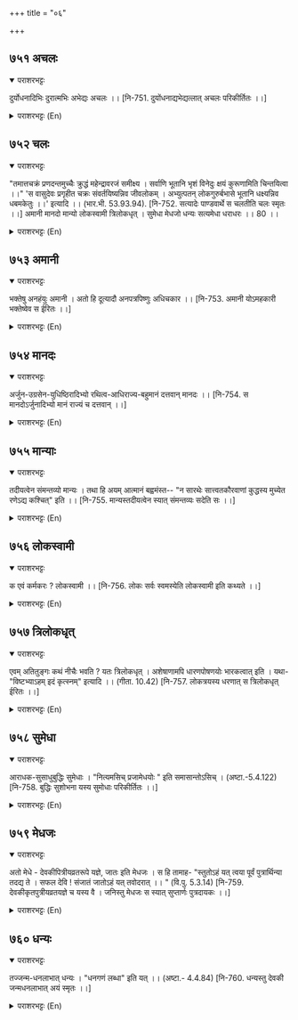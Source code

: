 +++
title = "०६"

+++

## ७५१  अचलः
<details open><summary>पराशरभट्टः</summary>

दुर्योधनादिभिः दुरात्मभिः अभेद्यः अचलः ।। [नि-751. दुयोंधनाद्यभेद्यत्लात् अचलः परिकीर्तितः ।।]
</details>

<details><summary>पराशरभट्टः (En)</summary>

The Unshakable. He was unconquerable to the evil-minded दुर्योधन and others.
</details>

## ७५२  चलः
<details open><summary>पराशरभट्टः</summary>

"तमात्तचक्रं प्रणदन्तमुच्चैः क्रुद्धं महेन्द्रावरजं समीक्ष्य । सर्वाणि भूतानि भृशं विनेदुः क्षयं कुरूणामिति चिन्तयित्वा ।।" 'स वासुदेवः प्रगृहीत चक्रः संवर्तयिष्यन्निव जीवलोकम् । अभ्युत्पतन् लोकगुरुर्बभासे भूतानि धक्ष्यन्निव धबमकेतुः ।।' इत्यादि ।। (भार.भी. 53.93.94). [नि-752. सत्यादेः पाण्डवार्थे स चलतीति चलः स्मृतः ।।] अमानी मानदो मान्यो लोकस्वामी त्रिलोकधृत् । सुमेधा मेधजो धन्यः सत्यमेधा धराधरः ।। 80 ।।
</details>

<details><summary>पराशरभट्टः (En)</summary>

He Who swerves. He is called चलः , because for the sake of helping the पाण्डवा-s who were His devotees, He even swerved from the righteous path of keeping His word. श्री कृष्ण had taken a vow that He would not handle or use any weapon in the भारत-युद्ध् . But in order to save Arjuna from भीष्म He did not mind breaking His vow with the Chakra in the uplifted hand He ruढed towards भीष्म to attack him. Vide- "श्री कृष्ण , the younger brother of महेन्द्र (in one incarnation) seized the Chakra and with a loud war-cry rushed forward against Bhंढma). Seeing the angry कृष्ण all the beings (in the battlefield of कुरुक्षेत्र) cried aloud in distress thinking that the destruction of the कौरवा-s was certain. वासुदेव the Lord of the Universe, jumped down from the chariot with the Chakra in hand and rushed forward as though he was going to annihilate all the army. He shone like the धूमकेतु (the comet) which rises to burn all the beings of the Universe.
</details>

## ७५३  अमानी
<details open><summary>पराशरभट्टः</summary>

भक्तेषु अनहंयुः अमानी । अतो हि दूत्यादौ अनपत्रपिष्णुः अधिचकार ।। [नि-753. अमानी योऽमहकारी भक्तेष्वेव स ईरितः ।।]
</details>

<details><summary>पराशरभट्टः (En)</summary>

He who is not proud. He is अमानी since, He is not self-conceited where His devotees are concerned. That is why He did not feel shy of going as a messenger; but He undertook the errand.
</details>

## ७५४  मानदः
<details open><summary>पराशरभट्टः</summary>

अर्जुन-उग्रसेन-युधिष्ठिरादिभ्यो रथित्व-आधिराज्य-बहुमानं दत्तवान् मानदः ।। [नि-754. स मानदोऽर्जुनादिभ्यो मानं राज्यं च दत्तवान् ।।]
</details>

<details><summary>पराशरभट्टः (En)</summary>

He who honours others. He gave Arjuna the honour of being the master of the chariot and was ready to be his driver; He made उग्रसेन the Sovereign and was his vassel; made युधिष्ठिर the king and respected him.
</details>

## ७५५  मान्याः
<details open><summary>पराशरभट्टः</summary>

तदीयत्वेन संमन्तव्यो मान्यः । तथा हि अयम् आत्मानं बह्वमंस्त-- "न सारथेः सात्त्वतकौरवाणां कुद्धस्य मुच्येत रणेऽद्य कश्चित्" इति ।। [नि-755. मान्यस्तदीयत्वेन स्यात् संमन्तव्यः सदेति सः ।।]
</details>

<details><summary>पराशरभट्टः (En)</summary>

The object of honour. He is to be honoured as being affectionate towards His devotees. Indeed, He felt Himself honoured only in that way. "In the battle of कुरुक्षेत्र today when कृष्ण , the charioteer of Arjuna, is angry, no one amongst the सात्वता-s and the कौरवा-s can escape death."
</details>

## ७५६  लोकस्वामी
<details open><summary>पराशरभट्टः</summary>

क एवं कर्मकरः ? लोकस्वामी ।। [नि-756. लोकः सर्वः स्वमस्येति लोकस्वामी इति कथ्यते ।।]
</details>

<details><summary>पराशरभट्टः (En)</summary>

The master of the Universe. Who was He that acted like this? लोकस्वामी -The Supreme Lord of the Universe.
</details>

## ७५७  त्रिलोकधृत्
<details open><summary>पराशरभट्टः</summary>

एवम् अतितुङ्गः कथं नीचैः भवति ? यतः त्रिलोकधृत् । अशेषाणामपि धारणपोषणयोः भारकत्वात् इति । यथा- "विष्टभ्याऽहम् इदं कृत्स्नम्" इत्यादि ।। (गीता. 10.42) [नि-757. लोकत्रयस्य धरणात् स त्रिलोकधृत् ईरितः ।।]
</details>

<details><summary>पराशरभट्टः (En)</summary>

He who suports the three worlds. When He is really so exalted how does He come down? Because He is त्रिलोकधृत् . He shoulders the burden of supporing and nourishing the entire Universe. "I stand controlling and regulating all this Universe."
</details>

## ७५८  सुमेधा
<details open><summary>पराशरभट्टः</summary>

आराधक-सुसाधुबुद्धिः सुमेधाः । "नित्यमसिच् प्रजामेधयोः " इति समासान्तोऽसिच् । (अष्टा.-5.4.122) [नि-758. बुद्धिः सुशोभना यस्य सुमोधाः परिकीर्तितः ।।]
</details>

<details><summary>पराशरभट्टः (En)</summary>

The well -intentioned. He is always bent upon thinking about the welfare of His devotees and doing good to them. There is the suffix 'ssich' at the end of this compound word (सुमेधा) under the rule "The affix 'asich' comes invariably after the two words 'praja' I and 'मेहा ."
</details>

## ७५९  मेधजः
<details open><summary>पराशरभट्टः</summary>

अतो मेधे - देवकीपित्रीयव्रतरूपे यज्ञे, जातः इति मेधजः । स हि तामाह- "स्तुतोऽहं यत् त्वया पूर्वं पुत्रार्थिन्या तदद्य ते । सफल देवि ! संजातं जातोऽहं यत् तवोदरात् ।। " (वि.पु. 5.3.14) [नि-759. देवकीकृतपुत्रीयव्रतयज्ञे च यस्य वै । जनिस्तु मेधजः स स्यात् सुप्तार्णः पुत्रदायकः ।।]
</details>

<details><summary>पराशरभट्टः (En)</summary>

He who was born as a result of a sacrifice. Therefore He was born as a result of the 'मेधा' (i.e.sacrifice) in the form of the austeritles practised by देवकी to get Him as son. So He is Medhajah. I deed He spoke to देवकी as follows: "O Revered Lady! You praised Me before desirous of having Me as your son. Your prayers have become fruitful today since I have taken birth out of your womb." "O Auspicious Lady! When you worshipped Me in the proper manner before, I became pleased and made a promise to you (that I would be born as your son). That has been carried out now."
</details>

## ७६०  धन्यः
<details open><summary>पराशरभट्टः</summary>

तज्जन्म-धनलाभात् धन्यः । "धनगणं लब्धा" इति यत् ।। (अष्टा.- 4.4.84) [नि-760. धन्यस्तु देवकी जन्मधनलाभात् अयं स्मृतः ।।]
</details>

<details><summary>पराशरभट्टः (En)</summary>

The Blessed. श्री कृष्ण considered that to be born as the son of देवकी was a great fortune. Now that he had acquired it, He became Dhanya (Blessed). "The affix 'yath' comes in the sense of 'who obtains it' after the words 'dhana' and 'gana' being in the second case in the construction." (Dhana+ya=Dhanya).
</details>
